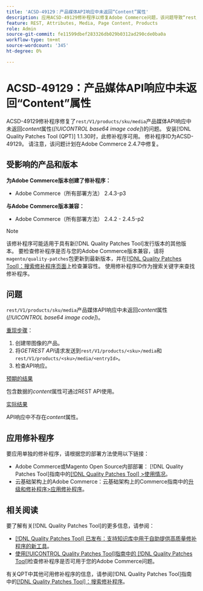 ```yaml
---
title: 'ACSD-49129：产品媒体API响应中未返回“Content”属性'
description: 应用ACSD-49129修补程序以修复Adobe Commerce问题，该问题导致“rest/V1/products/sku/media”产品媒体API响应中未返回*content*属性（*base64图像代码*）。
feature: REST, Attributes, Media, Page Content, Products
role: Admin
source-git-commit: fe11599dbef283326db029b0312ad290cde0ba0a
workflow-type: tm+mt
source-wordcount: '345'
ht-degree: 0%

---
```


# ACSD-49129：产品媒体API响应中未返回“Content”属性

ACSD-49129修补程序修复了`rest/V1/products/sku/media`产品媒体API响应中未返回&#x200B;*content*&#x200B;属性(*[!UICONTROL base64 image code]*)的问题。 安装[!DNL Quality Patches Tool (QPT)] 1.1.30时，此修补程序可用。 修补程序ID为ACSD-49129。 请注意，该问题计划在Adobe Commerce 2.4.7中修复。

## 受影响的产品和版本

**为Adobe Commerce版本创建了修补程序：**

* Adobe Commerce（所有部署方法） 2.4.3-p3

**与Adobe Commerce版本兼容：**

* Adobe Commerce（所有部署方法） 2.4.2 - 2.4.5-p2

>[!NOTE]
>
>该修补程序可能适用于具有新[!DNL Quality Patches Tool]发行版本的其他版本。 要检查修补程序是否与您的Adobe Commerce版本兼容，请将`magento/quality-patches`包更新到最新版本，并在[[!DNL Quality Patches Tool]：搜索修补程序页面](https://experienceleague.adobe.com/tools/commerce-quality-patches/index.html?lang=zh-Hans)上检查兼容性。 使用修补程序ID作为搜索关键字来查找修补程序。

## 问题

`rest/V1/products/sku/media`产品媒体API响应中未返回&#x200B;*content*&#x200B;属性(*[!UICONTROL base64 image code]*)。

<u>重现步骤</u>：

1. 创建带图像的产品。
1. 将&#x200B;*GETREST API*&#x200B;请求发送到`rest/V1/products/<sku>/media`和`rest/V1/products/<sku>/media/<entryId>`。
1. 检查API响应。

<u>预期的结果</u>

包含数据的&#x200B;*content*&#x200B;属性可通过REST API使用。

<u>实际结果</u>

API响应中不存在&#x200B;*content*&#x200B;属性。

## 应用修补程序

要应用单独的修补程序，请根据您的部署方法使用以下链接：

* Adobe Commerce或Magento Open Source内部部署： [!DNL Quality Patches Tool]指南中的[[!DNL Quality Patches Tool] >使用情况](/help/tools/quality-patches-tool/usage.md)。
* 云基础架构上的Adobe Commerce：云基础架构上的Commerce指南中的[升级和修补程序>应用修补程序](https://experienceleague.adobe.com/docs/commerce-cloud-service/user-guide/develop/upgrade/apply-patches.html?lang=zh-Hans)。

## 相关阅读

要了解有关[!DNL Quality Patches Tool]的更多信息，请参阅：

* [[!DNL Quality Patches Tool] 已发布：支持知识库中用于自助提供高质量修补程序的新工具](https://experienceleague.adobe.com/zh-hans/docs/commerce-knowledge-base/kb/announcements/commerce-announcements/magento-quality-patches-released-new-tool-to-self-serve-quality-patches)。
* [使用[!UICONTROL Quality Patches Tool]指南中的 [!DNL Quality Patches Tool]](/help/tools/quality-patches-tool/patches-available-in-qpt/check-patch-for-magento-issue-with-magento-quality-patches.md)检查修补程序是否可用于您的Adobe Commerce问题。


有关QPT中其他可用修补程序的信息，请参阅[!DNL Quality Patches Tool]指南中的[[!DNL Quality Patches Tool]：搜索修补程序](https://experienceleague.adobe.com/tools/commerce-quality-patches/index.html?lang=zh-Hans)。
